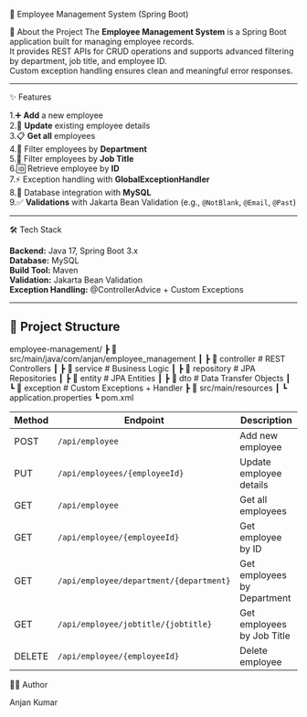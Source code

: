 🚀 Employee Management System (Spring Boot)

📌 About the Project
The **Employee Management System** is a Spring Boot application built for managing employee records.  
It provides REST APIs for CRUD operations and supports advanced filtering by department, job title, and employee ID.  
Custom exception handling ensures clean and meaningful error responses.

---

✨ Features

1.➕ **Add** a new employee  
2.🔄 **Update** existing employee details  
3.📋 **Get all** employees  
4.🏢 Filter employees by **Department**  
5.💼 Filter employees by **Job Title**  
6.🆔 Retrieve employee by **ID**  
7.⚡ Exception handling with **GlobalExceptionHandler**  
8.💾 Database integration with **MySQL**  
9.✅ **Validations** with Jakarta Bean Validation (e.g., `@NotBlank`, `@Email`, `@Past`)

---

🛠 Tech Stack

**Backend:** Java 17, Spring Boot 3.x  
**Database:** MySQL  
**Build Tool:** Maven  
**Validation:** Jakarta Bean Validation  
**Exception Handling:** @ControllerAdvice + Custom Exceptions  

---

## 📂 Project Structure

employee-management/
┣ 📂 src/main/java/com/anjan/employee_management
┃ ┣ 📂 controller # REST Controllers
┃ ┣ 📂 service # Business Logic
┃ ┣ 📂 repository # JPA Repositories
┃ ┣ 📂 entity # JPA Entities
┃ ┣ 📂 dto # Data Transfer Objects
┃ ┗ 📂 exception # Custom Exceptions + Handler
┣ 📂 src/main/resources
┃ ┗ application.properties
┗ pom.xml

| Method | Endpoint                                  | Description                 |
| ------ | ----------------------------------------- | --------------------------- |
| POST   | `/api/employee`                           | Add new employee            |
| PUT    | `/api/employees/{employeeId}`             | Update employee details     |
| GET    | `/api/employee`                           | Get all employees           |
| GET    | `/api/employee/{employeeId}`              | Get employee by ID          |
| GET    | `/api/employee/department/{department}`   | Get employees by Department |
| GET    | `/api/employee/jobtitle/{jobtitle}`       | Get employees by Job Title  |
| DELETE | `/api/employee/{employeeId}`              | Delete employee             |


👨‍💻 Author

Anjan Kumar

